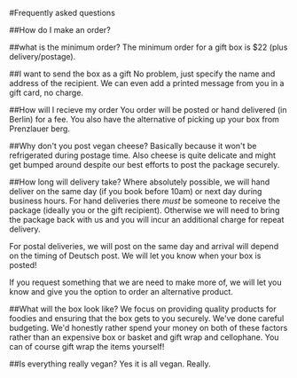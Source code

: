 #Frequently asked questions

##How do I make an order?

##what is the minimum order?
The minimum order for a gift box is $22 (plus delivery/postage). 

##I want to send the box as a gift
No problem, just specify the name and address of the recipient. We can even add a printed message from you in a gift card, no charge. 

##How will I recieve my order
You order will be posted or hand delivered (in Berlin) for a fee. You also have the alternative of picking up your box from Prenzlauer berg. 

##Why don't you post vegan cheese?
Basically because it won't be refrigerated during postage time. Also cheese is quite delicate and might get bumped around despite our best efforts to post the package securely. 

##How long will delivery take?
Where absolutely possible, we will hand deliver on the same day (if you book before 10am) or next day during business hours. For hand deliveries there *must* be someone to receive the package (ideally you or the gift recipient). Otherwise we will need to bring the package back with us and you will incur an additional charge for repeat delivery.

For postal deliveries, we will post on the same day and arrival will depend on the timing of Deutsch post. We will let you know when your box is posted! 

If you request something that we are need to make more of, we will let you know and give you the option to order an alternative product.

##What will the box look like?
We focus on providing quality products for foodies and ensuring that the box gets to you securely. We've done careful budgeting. We'd honestly rather spend your money on both of these factors rather than an expensive box or basket and gift wrap and cellophane. You can of course gift wrap the items yourself! 

##Is everything really vegan?
Yes it is all vegan. Really. 





